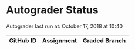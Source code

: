 # Autograder Status
Autograder last run at: October 17, 2018 at 10:40

| GitHub ID | Assignment | Graded Branch |
|-----------|------------|---------------|
